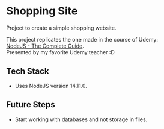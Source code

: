 # Shopping Site

Project to create a simple shopping website.

This project replicates the one made in the course of Udemy:  
[NodeJS - The Complete Guide](https://www.udemy.com/course/nodejs-the-complete-guide/).  
Presented by my favorite Udemy teacher :D


## Tech Stack

- Uses NodeJS version 14.11.0.


## Future Steps

- Start working with databases and not storage in files.



